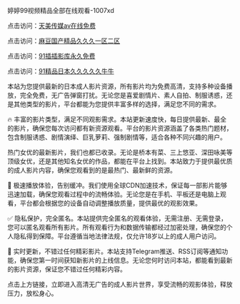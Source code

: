 婷婷99视频精品全部在线观看-1007xd

点击访问：<a href="https://heiliaozj3tjd.pages.dev/">天美传媒av在线免费</a>

点击访问：<a href="https://heiliaowzu4ur.pages.dev/">麻豆国产精品久久久一区二区</a>

点击访问：<a href="https://heiliaowt0d7p.pages.dev/">91插插影库永久免费</a>

点击访问：<a href="https://heiliaoxwd5i8.pages.dev/">91精品日本久久久久久牛牛</a>

本站为您提供最新的日本成人影片资源，所有影片均为免费高清，支持多种设备播放，完全免费，无广告弹窗打扰。无论您是喜爱剧情片、素人自拍、制服诱惑，还是其他类型的影片，平台都能为您提供丰富多样的选择，满足您不同的需求。

🔥 丰富的影片类型，满足不同观影需求。本站更新速度快，每日提供最新、最全的影片，确保您每次访问都有新资源观看。平台的影片资源涵盖了各类热门题材，包含制服诱惑、剧情演绎、巨乳萝莉、强制剧情等，适合各种不同兴趣的用户。

热门女优的最新影片，我们也都已收录。无论是桥本有菜、三上悠亚、深田咏美等顶级女优，还是其他知名女优的作品，都能在平台上找到。本站致力于提供最优质的成人影片内容，确保您观看到的是最热门、最新鲜的资源。

🚀 极速播放体验，告别缓冲。我们使用全球CDN加速技术，保证每一部影片能够迅速加载，确保您观看过程中的流畅体验。无论您是在手机、平板还是电脑上观看，平台都会根据您的设备自动调整播放质量，提供最优的观影效果。

✅ 隐私保护，完全匿名。本站提供完全匿名的观看体验，无需注册、无需登录，您可以匿名观看所有影片。所有观看行为和数据传输都经过加密处理，确保您的个人隐私得到保障。平台遵循当地法律法规，仅允许18岁以上的成人用户访问。

📅 实时更新，不错过任何精彩影片。本站支持Telegram推送、RSS订阅等通知功能，确保您第一时间获知新影片的上线信息。无论您何时访问本站，都能看到最新的影片资源，保证您不错过任何精彩内容。

点击上方链接，立即进入高清无广告的成人影片世界，享受流畅的观影体验，释放压力，放松身心。

<span style="display:none;">[Canonical link](https://github.com/xda301/riben45609 )</span>
